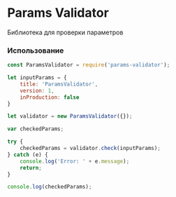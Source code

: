 # Params Validator

Библиотека для проверки параметров

### Использование

```javascript
const ParamsValidator = require('params-validator');

let inputParams = {
    title: 'ParamsValidator',
    version: 1,
    inProduction: false
}

let validator = new ParamsValidator({});

var checkedParams;

try {
    checkedParams = validator.check(inputParams);
} catch (e) {
    console.log('Error: ' + e.message);
    return;
}

console.log(checkedParams);

```